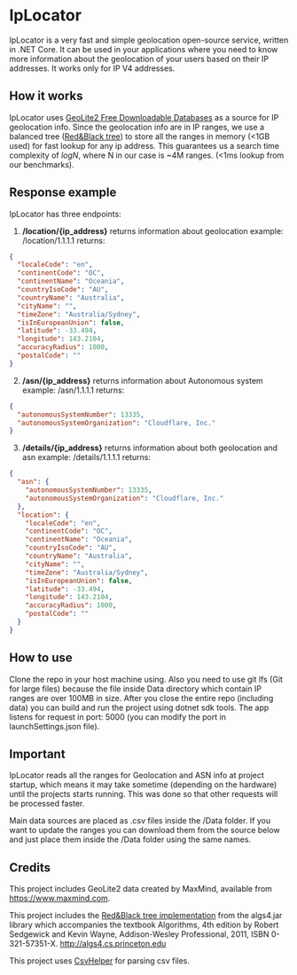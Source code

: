 # IpLocator

IpLocator is a very fast and simple geolocation open-source service, written in .NET Core. It can be used in your applications where you need to know more information about the geolocation of your users based on their IP addresses. It works only for IP V4 addresses.


## How it works

IpLocator uses [GeoLite2 Free Downloadable Databases](https://dev.maxmind.com/geoip/geoip2/geolite2/) as a source for IP geolocation info. Since the geolocation info are in IP ranges, we use a balanced tree ([Red&Black tree](https://algs4.cs.princeton.edu/code/edu/princeton/cs/algs4/RedBlackBST.java.html)) to store all the ranges in memory (<1GB used) for fast lookup for any ip address. This guarantees us a search time complexity of *logN*, where N in our case is ~4M ranges. (<1ms lookup from our benchmarks).

## Response example

IpLocator has three endpoints:
1) **/location/{ip_address}** returns information about geolocation 
example: /location/1.1.1.1 returns:

```json
{
  "localeCode": "en",
  "continentCode": "OC",
  "continentName": "Oceania",
  "countryIsoCode": "AU",
  "countryName": "Australia",
  "cityName": "",
  "timeZone": "Australia/Sydney",
  "isInEuropeanUnion": false,
  "latitude": -33.494,
  "longitude": 143.2104,
  "accuracyRadius": 1000,
  "postalCode": ""
} 
```

2) **/asn/{ip_address}** returns information about Autonomous system
example: /asn/1.1.1.1 returns:
```json
{
  "autonomousSystemNumber": 13335,
  "autonomousSystemOrganization": "Cloudflare, Inc."
} 
```

3) **/details/{ip_address}** returns information about both geolocation and asn
example: /details/1.1.1.1 returns:
```json
{
  "asn": {
    "autonomousSystemNumber": 13335,
    "autonomousSystemOrganization": "Cloudflare, Inc."
  },
  "location": {
    "localeCode": "en",
    "continentCode": "OC",
    "continentName": "Oceania",
    "countryIsoCode": "AU",
    "countryName": "Australia",
    "cityName": "",
    "timeZone": "Australia/Sydney",
    "isInEuropeanUnion": false,
    "latitude": -33.494,
    "longitude": 143.2104,
    "accuracyRadius": 1000,
    "postalCode": ""
  }
}
```
## How to use

Clone the repo in your host machine using. Also you need to use git lfs (Git for large files) because the file inside Data directory which contain IP ranges are over 100MB in size. After you close the entire repo (including data) you can build and run the project using dotnet sdk tools. The app listens for request in port: 5000 (you can modify the port in launchSettings.json file).

## Important

IpLocator reads all the ranges for Geolocation and ASN info at project startup, which means it may take sometime (depending on the hardware) until the projects starts running. This was done so that other requests will be processed faster.

Main data sources are placed as .csv files inside the /Data folder. If you want to update the ranges you can download them from the source below and just place them inside the /Data folder using the same names.  

## Credits

This project includes GeoLite2 data created by MaxMind, available from <a href="https://www.maxmind.com">https://www.maxmind.com</a>.

This project includes the [Red&Black tree implementation](https://algs4.cs.princeton.edu/code/edu/princeton/cs/algs4/RedBlackBST.java.html) from the algs4.jar library which accompanies the textbook Algorithms, 4th edition by Robert Sedgewick and Kevin Wayne, Addison-Wesley Professional, 2011, ISBN 0-321-57351-X. http://algs4.cs.princeton.edu

This project uses [CsvHelper](https://github.com/JoshClose/CsvHelper) for parsing csv files.
